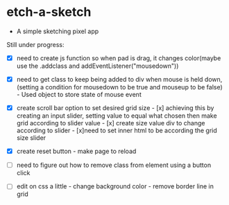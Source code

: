 # etch-a-sketch
- A simple sketching pixel app

Still under progress:
- [x] need to create js function so when pad is drag, it changes color(maybe use the .addclass and addEventListener("mousedown"))
- [x] need to get class to keep being added to div when mouse is held down, (setting a condition for mousedown to be true and mouseup to be false) 
        - Used object to store state of mouse event
- [x] create scroll bar option to set desired grid size
        - [x] achieving this by creating an input slider, setting value to equal what chosen then make grid according to slider value
                - [x] create size value div to change according to slider
        - [x]need to set inner html to be according the grid size slider

- [x] create reset button
        - make page to reload 

- [ ] need to figure out how to remove class from element using a button click

- [ ] edit on css a little 
        - change background color
        - remove border line in grid